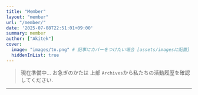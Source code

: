 ```yaml
---
title: "Member"
layout: "member"
url: "/member/"
date: '2025-07-08T22:51:01+09:00'
summary: member
author: ["Akitek"]
cover:
  image: "images/tn.png" # 記事にカバーをつけたい場合 [assets/imagesに配置]
  hiddenInList: true
---
```


> 現在準備中...  お急ぎのかたは 上部 `Archives`から私たちの活動履歴を確認してください.
---
